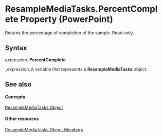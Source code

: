 
# ResampleMediaTasks.PercentComplete Property (PowerPoint)

Returns the percentage of completion of the sample. Read-only.


## Syntax

 _expression_. **PercentComplete**

 _expression_A variable that represents a  **ResampleMediaTasks** object.


## See also


#### Concepts


 [ResampleMediaTasks Object](bcfdc052-906c-4c30-8def-35a56ff20a48.md)
#### Other resources


 [ResampleMediaTasks Object Members](fdd39574-3cfe-04a9-f2a0-9b8a43b22761.md)
